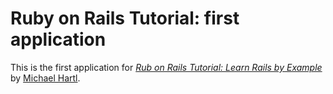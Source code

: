 # Ruby on Rails Tutorial: first application

This is the first application for [*Rub on Rails Tutorial: Learn Rails by
Example*](http://railstutorial.org/) by [Michael 
Hartl](http://michaelhartl.com).
